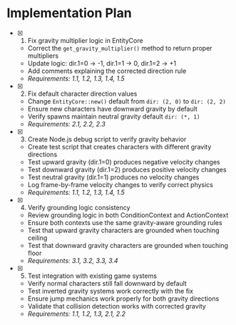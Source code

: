# Implementation Plan

- [x] 1. Fix gravity multiplier logic in EntityCore

  - Correct the `get_gravity_multiplier()` method to return proper multipliers
  - Update logic: dir.1=0 → -1, dir.1=1 → 0, dir.1=2 → +1
  - Add comments explaining the corrected direction rule
  - _Requirements: 1.1, 1.2, 1.3, 1.4, 1.5_

- [x] 2. Fix default character direction values

  - Change `EntityCore::new()` default from `dir: (2, 0)` to `dir: (2, 2)`
  - Ensure new characters have downward gravity by default
  - Verify spawns maintain neutral gravity default `dir: (*, 1)`
  - _Requirements: 2.1, 2.2, 2.3_

- [x] 3. Create Node.js debug script to verify gravity behavior

  - Create test script that creates characters with different gravity directions
  - Test upward gravity (dir.1=0) produces negative velocity changes
  - Test downward gravity (dir.1=2) produces positive velocity changes
  - Test neutral gravity (dir.1=1) produces no velocity changes
  - Log frame-by-frame velocity changes to verify correct physics
  - _Requirements: 1.1, 1.2, 1.3, 1.4, 1.5_

- [x] 4. Verify grounding logic consistency

  - Review grounding logic in both ConditionContext and ActionContext
  - Ensure both contexts use the same gravity-aware grounding rules
  - Test that upward gravity characters are grounded when touching ceiling
  - Test that downward gravity characters are grounded when touching floor
  - _Requirements: 3.1, 3.2, 3.3, 3.4_

- [x] 5. Test integration with existing game systems

  - Verify normal characters still fall downward by default
  - Test inverted gravity systems work correctly with the fix
  - Ensure jump mechanics work properly for both gravity directions
  - Validate that collision detection works with corrected gravity
  - _Requirements: 1.1, 1.2, 1.3, 2.1, 2.2_
